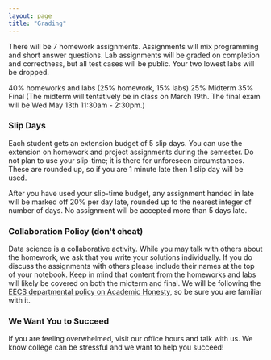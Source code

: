 ```yaml
---
layout: page
title: "Grading"
---
```


There will be 7 homework assignments. Assignments will mix programming and short answer questions. Lab assignments will be graded on completion and correctness, but all test cases will be public. Your two lowest labs will be dropped.

40% homeworks and labs (25% homework, 15% labs)
25% Midterm
35% Final
(The midterm will tentatively be in class on March 19th. The final exam will be Wed May 13th 11:30am - 2:30pm.)


### Slip Days
Each student gets an extension budget of 5 slip days. You can use the extension on homework and project assignments during the semester. Do not plan to use your slip-time; it is there for unforeseen circumstances. These are rounded up, so if you are 1 minute late then 1 slip day will be used.

After you have used your slip-time budget, any assignment handed in late will be marked off 20% per day late, rounded up to the nearest integer of number of days. No assignment will be accepted more than 5 days late.


### Collaboration Policy (don't cheat)

Data science is a collaborative activity.
While you may talk with others about the homework, we ask that you write your solutions individually.
If you do discuss the assignments with others please include their names at the top of your notebook.
Keep in mind that content from the homeworks and labs will likely be covered on both the midterm and final.
We will be following the [EECS
departmental policy on Academic
Honesty](https://eecs.berkeley.edu/resources/students/academic-dishonesty), so
be sure you are familiar with it.

### We Want You to Succeed

If you are feeling overwhelmed, visit our office hours and talk with us.
We know college can be stressful and we want to help you succeed!
